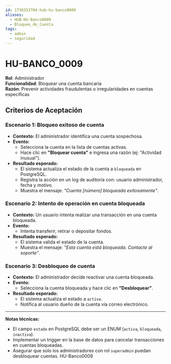 ```yaml
---
id: 1738353704-hub-hu-banco0009
aliases:
  - HUB-HU-Banco0009
  - Bloqueo_de_Cuenta
tags:
  - admin
  - seguridad
---
```


# HU-BANCO_0009  

**Rol**: Administrador  
**Funcionalidad**: Bloquear una cuenta bancaria  
**Razón**: Prevenir actividades fraudulentas o irregularidades en cuentas específicas  

## **Criterios de Aceptación**  

### **Escenario 1: Bloqueo exitoso de cuenta**  

- **Contexto:** El administrador identifica una cuenta sospechosa.  
- **Evento:**  
  - Selecciona la cuenta en la lista de cuentas activas.  
  - Hace clic en **"Bloquear cuenta"** e ingresa una razón (ej: "Actividad inusual").  
- **Resultado esperado:**  
  - El sistema actualiza el estado de la cuenta a `bloqueada` en PostgreSQL.  
  - Registra la acción en un log de auditoría con: usuario administrador, fecha y motivo.  
  - Muestra el mensaje: *"Cuenta [número] bloqueada exitosamente"*.  

### **Escenario 2: Intento de operación en cuenta bloqueada**  

- **Contexto:** Un usuario intenta realizar una transacción en una cuenta bloqueada.  
- **Evento:**  
  - Intenta transferir, retirar o depositar fondos.  
- **Resultado esperado:**  
  - El sistema valida el estado de la cuenta.  
  - Muestra el mensaje: *"Esta cuenta está bloqueada. Contacte al soporte"*.  

### **Escenario 3: Desbloqueo de cuenta**  

- **Contexto:** El administrador decide reactivar una cuenta bloqueada.  
- **Evento:**  
  - Selecciona la cuenta bloqueada y hace clic en **"Desbloquear"**.  
- **Resultado esperado:**  
  - El sistema actualiza el estado a `activa`.  
  - Notifica al usuario dueño de la cuenta vía correo electrónico.  

---

**Notas técnicas:**  

- El campo `estado` en PostgreSQL debe ser un ENUM (`activa`, `bloqueada`, `inactiva`).  
- Implementar un trigger en la base de datos para cancelar transacciones en cuentas bloqueadas.  
- Asegurar que solo los administradores con rol `superadmin` puedan desbloquear cuentas.  HU-Banco0009
